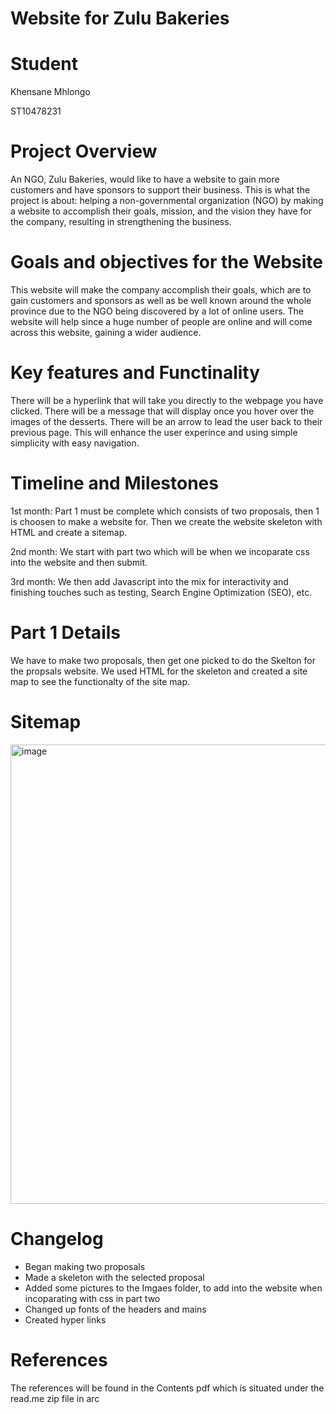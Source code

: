 # Website for Zulu Bakeries

# Student

Khensane Mhlongo

ST10478231

# Project Overview

An NGO, Zulu Bakeries, would like to have a website to gain more customers and have sponsors to support their business. This is what the project is about: helping a non-governmental organization (NGO) by making a website to accomplish their goals, mission, and the vision they have for the company, resulting in strengthening the business. 

# Goals and objectives for the Website

This website will make the company accomplish their goals, which are to gain customers and sponsors as well as be well known around the whole province due to the NGO being discovered by a lot of online users. The website will help since a huge number of people are online and will come across this website, gaining a wider audience.

# Key features and Functinality

There will be a hyperlink that will take you directly to the webpage you have clicked. There will be a message that will display once you hover over the images of the desserts. There will be an arrow to lead the user back to their previous page. This will enhance the user experince and using simple simplicity with easy navigation.

# Timeline and Milestones

1st month:
Part 1 must be complete which consists of two proposals, then 1 is choosen to make a website for. Then we create the website skeleton with HTML and create a sitemap.

2nd month:
We start with part two which will be when we incoparate css into the website and then submit.

3rd month: We then add Javascript into the mix for interactivity and finishing touches such as testing, Search Engine Optimization (SEO), etc.


# Part 1 Details
We have to make two proposals, then get one picked to do the Skelton for the propsals website. We used HTML for the skeleton and created a site map to see the functionalty of the site map.

# Sitemap
<img width="703" height="735" alt="image" src="https://github.com/user-attachments/assets/619566c8-6db2-4526-bc57-003d0bbb0a1a" />


# Changelog
* Began making two proposals
* Made a skeleton with the selected proposal
* Added some pictures to the Imgaes folder, to add into the website when incoparating with css in part two
* Changed up fonts of the headers and mains
* Created hyper links

# References 

The references will be found in the Contents pdf which is situated under the read.me zip file in arc
